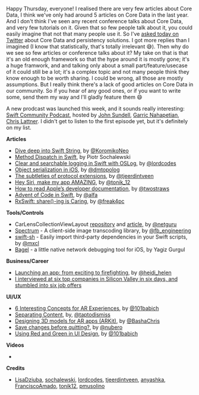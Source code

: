 Happy Thursday, everyone! I realised there are very few articles about Core Data, I think we've only had around 5 articles on Core Data in the last year. And I don't think I've seen any recent conference talks about Core Data, and very few tutorials on it. Given that so few people talk about it, you could easily imagine that not that many people use it. So I've [asked today on Twitter](https://twitter.com/marius_const/status/1085893804991770625) about Core Data and persistency solutions. I got more replies than I imagined (I know that statistically, that's totally irrelevant 😅). Then why do we see so few articles or conference talks about it? My take on that is that it's an old enough framework so that the hype around it is mostly gone; it's a huge framwork, and and talking only about a small part/feature/usecase of it could still be a lot; it's a complex topic and not many people think they know enough to be worth sharing. I could be wrong, all those are mostly assumptions. But I really think there's a lack of good articles on Core Data in our community. So if you hear of any good ones, or if you want to write some, send them my way and I'll gladly feature them 😄

A new prodcast was launched this week, and it sounds really interesting: [Swift Community Podcast](https://www.swiftcommunitypodcast.org/), hosted by [John Sundell](https://twitter.com/johnsundell), [Garric Nahapetian](https://twitter.com/garricn), [Chris Lattner](https://twitter.com/clattner_llvm). I didn't get to listen to the first episode yet, but it's definitely on my list.

**Articles**

* [Dive deep into Swift String](https://flawlessapp.io/blog/dive-deep-into-swift-string/), by [@KoromikoNeo](https://twitter.com/KoromikoNeo)
* [Method Dispatch in Swift](https://www.netguru.com/codestories/method-dispatch-in-swift), by Piotr Sochalewski
* [Clear and searchable logging in Swift with OSLog](https://www.lordcodes.com/posts/clear-and-searchable-logging-in-swift-with-oslog), by [@lordcodes](https://twitter.com/lordcodes)
* [Object serialization in iOS](https://dmtopolog.com/object-serialization-in-ios/), by [@dmtopolog](https://twitter.com/dmtopolog)
* [The subtleties of protocol extensions](https://swiftindepth.com/2019-01-13/the-subtleties-of-protocol-extensions), by [@tjeerdintveen](https://twitter.com/tjeerdintveen)
* [Hey Siri, make my app AMAZING](https://medium.com/badi-engineering/hey-siri-make-my-app-amazing-d6c17b7b44d), by [@tonik_12](https://twitter.com/tonik_12)
* [How to read Apple’s developer documentation](https://www.hackingwithswift.com/articles/167/how-to-read-apples-developer-documentation), by [@twostraws](https://twitter.com/twostraws)
* [Advent of Code in Swift](https://medium.com/@ianpartridge/advent-of-code-in-swift-8f631eea63ec), by [@alfa](https://twitter.com/alfa)
* [RxSwift: share()-ing is Caring](https://medium.com/gett-engineering/rxswift-share-ing-is-caring-341557714a2d?gt=1), by [@freak4pc](https://twitter.com/freak4pc)


**Tools/Controls**

* CarLensCollectionViewLayout [repository](https://github.com/netguru/CarLensCollectionViewLayout) and [article](https://www.netguru.com/codestories/introducing-carlenscollectionviewlayout-a-new-open-source-ios-tool-by-netguru), by [@netguru](https://twitter.com/netguru)
* [Spectrum](https://github.com/facebookincubator/spectrum) - A client-side image transcoding library, by [@fb_engineering](https://twitter.com/fb_engineering)
* [swift-sh](https://github.com/mxcl/swift-sh) - Easily import third-party dependencies in your Swift scripts, by [@mxcl](https://twitter.com/mxcl)
* [Bagel](https://github.com/yagiz/Bagel) - a little native network debugging tool for iOS, by Yagiz Gurgul

**Business/Career**

* [Launching an app: from exciting to firefighting](https://medium.com/@heidi_helen/launching-an-app-from-exciting-to-firefighting-e21d020d9ef5), by [@heidi_helen](https://twitter.com/heidi_helen)
* [I interviewed at six top companies in Silicon Valley in six days, and stumbled into six job offers](https://blog.usejournal.com/i-interviewed-at-six-top-companies-in-silicon-valley-in-six-days-and-stumbled-into-six-job-offers-fe9cc7bbc996)

**UI/UX**

* [6 Interesting Concepts for AR Experiences](http://babich.biz/ar-experiences/), by [@101babich](https://twitter.com/101babich)
* [Separating Content](https://medium.com/tap-to-dismiss/separating-content-3bb83b868a71), by, [@taptodismiss](https://twitter.com/taptodismiss)
* [Designing 3D models for AR apps (ARKit)](https://blog.novoda.com/designing-for-ar-with-arkit/), by [@BashaChris](http://twitter.com/BashaChris)
* [Save changes before quitting?](https://www.nubero.ch/blog/004/), by [@nubero](https://twitter.com/nubero)
* [Using Red and Green in UI Design](https://uxplanet.org/using-red-and-green-in-ui-design-66b39e13de91), by [@101babich](https://twitter.com/101babich)

**Videos**

* 

**Credits**

* [LisaDziuba](https://github.com/LisaDziuba), [sochalewski](https://github.com/sochalewski), [lordcodes](https://github.com/lordcodes), [tjeerdintveen](https://github.com/tjeerdintveen), [anyashka](https://github.com/anyashka), [FranciscoAmado](https://github.com/FranciscoAmado), [tonik12](https://github.com/tonik12), [pmusolino](https://github.com/pmusolino)
